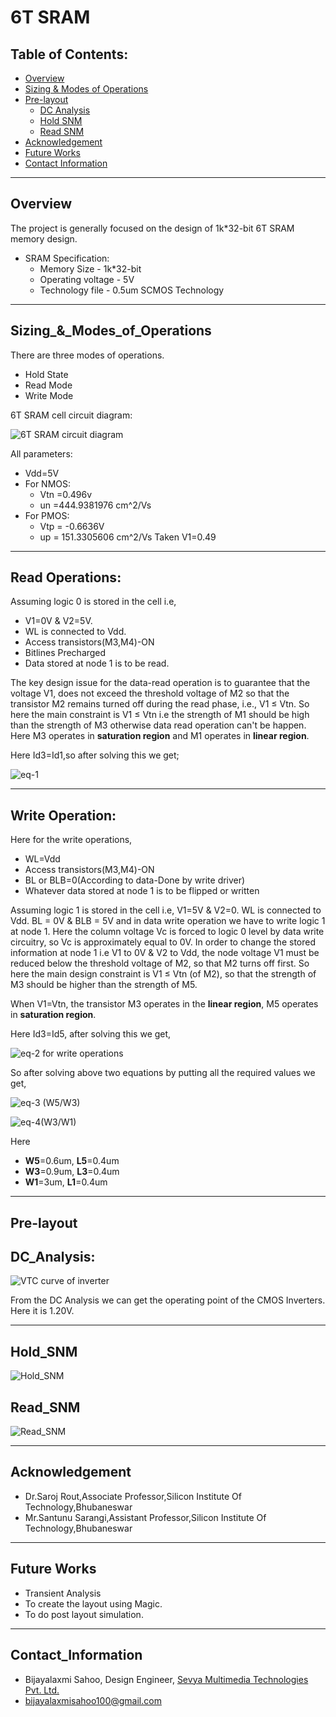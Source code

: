 # 6T SRAM
## Table of Contents:

 - [Overview](#Overview)
 - [Sizing & Modes of Operations](#Sizing_&_Modes_of_Operations)
 - [Pre-layout](#Pre-layout)
	 - [DC Analysis](#DC_Analysis)
	 - [Hold SNM](#Hold_SNM)
	 - [Read SNM](#Read_SNM)
- [Acknowledgement](#Acknowledgement)
- [Future Works](#Future_works)
- [Contact Information](#Contact_Information)
- ----
## Overview
The project is generally focused on the design of 1k*32-bit 6T SRAM memory design.
- SRAM Specification:
	 - Memory Size - 1k*32-bit
	 - Operating voltage - 5V
	 - Technology file - 0.5um SCMOS Technology
---
## Sizing_&_Modes_of_Operations
There are three modes of operations.
- Hold State
- Read Mode
- Write Mode

6T SRAM cell circuit diagram:

![6T SRAM circuit diagram](https://github.com/Bijayalaxmi9/6T_SRAM/blob/main/Images/6tsram.jpg)

All parameters:
- Vdd=5V
- For NMOS:
	- Vtn =0.496v
	- un =444.9381976 cm^2/Vs
- For PMOS:
	- Vtp = -0.6636V
	- up = 151.3305606 cm^2/Vs
Taken V1=0.49
---
## Read Operations:
Assuming logic 0 is stored in the cell i.e, 
- V1=0V & V2=5V. 
- WL is connected to Vdd.
-  Access transistors(M3,M4)-ON
-  Bitlines Precharged
-  Data stored at node 1 is to be read.

The key design issue for the data-read operation is to guarantee that the voltage V1, does not exceed the threshold voltage of M2 so that the transistor M2 remains turned off during the read phase, i.e., V1 ≤ Vtn. So here the main constraint is V1 ≤ Vtn i.e the strength of M1 should be high than the strength of M3 otherwise data read operation can't be happen. Here M3 operates in **saturation region** and M1 operates in **linear region**.

Here Id3=Id1,so after solving this we get;

![eq-1](https://github.com/Bijayalaxmi9/6T_SRAM/blob/main/Images/Eq-1.jpeg)

----
## Write Operation:
Here for the write operations,
-   WL=Vdd
-   Access transistors(M3,M4)-ON
-   BL or BLB=0(According to data-Done by write driver)
-   Whatever data stored at node 1 is to be flipped or written

Assuming logic 1 is stored in the cell i.e, V1=5V & V2=0. WL is connected to Vdd. BL = 0V & BLB = 5V and in data write operation we have to write logic 1 at node 1.
Here the column voltage Vc is forced to logic 0 level by data write circuitry, so Vc is approximately equal to 0V. In order to change the stored information at node 1 i.e V1 to 0V & V2 to Vdd, the node voltage V1 must be reduced below the threshold voltage of M2, so that M2 turns off first. So here the main design constraint is V1 ≤ Vtn (of M2), so that the strength of M3 should be higher than the strength of M5. 

When V1=Vtn, the transistor M3 operates in the **linear region**, M5 operates in **saturation region**.

Here Id3=Id5, after solving this we get,

![eq-2 for write operations](https://github.com/Bijayalaxmi9/6T_SRAM/blob/main/Images/Eq-2.jpeg)


So after solving above two equations by putting all the required values we get,

![eq-3 (W5/W3)](https://github.com/Bijayalaxmi9/6T_SRAM/blob/main/Images/Eq-3.jpeg)


![eq-4(W3/W1)](https://github.com/Bijayalaxmi9/6T_SRAM/blob/main/Images/Eq-4.jpeg)	     

Here 
- **W5**=0.6um, **L5**=0.4um
- **W3**=0.9um, **L3**=0.4um
- **W1**=3um, **L1**=0.4um
---
## Pre-layout
## DC_Analysis:


![VTC curve of inverter](https://github.com/Bijayalaxmi9/6T_SRAM/blob/main/Images/VTC%20curve.png)

From the DC Analysis we can get the operating point of the CMOS Inverters. Here it is 1.20V.

---
## Hold_SNM

![Hold_SNM](https://github.com/Bijayalaxmi9/6T_SRAM/blob/main/Images/SNM_Hold.png)
	 

## Read_SNM

![Read_SNM](https://github.com/Bijayalaxmi9/6T_SRAM/blob/main/Images/SNM_Read.png)
   

---
## Acknowledgement

-   Dr.Saroj Rout,Associate Professor,Silicon Institute Of Technology,Bhubaneswar
-   Mr.Santunu Sarangi,Assistant Professor,Silicon Institute Of Technology,Bhubaneswar
- ---
## Future Works
-   Transient Analysis
- To create the layout using Magic.
-   To do post layout simulation.
- ---
## Contact_Information
-   Bijayalaxmi Sahoo, Design Engineer,  [Sevya Multimedia Technologies Pvt. Ltd.](https://sevyamultimedia.com/)
-   [bijayalaxmisahoo100@gmail.com](mailto:bijayalaxmisahoo100@gmail.com)
